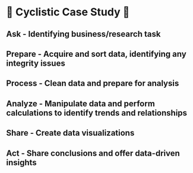# 🚴 Cyclistic Case Study 🚴

## Ask - Identifying business/research task
## Prepare - Acquire and sort data, identifying any integrity issues
## Process - Clean data and prepare for analysis
## Analyze - Manipulate data and perform calculations to identify trends and relationships
## Share - Create data visualizations
## Act - Share conclusions and offer data-driven insights

